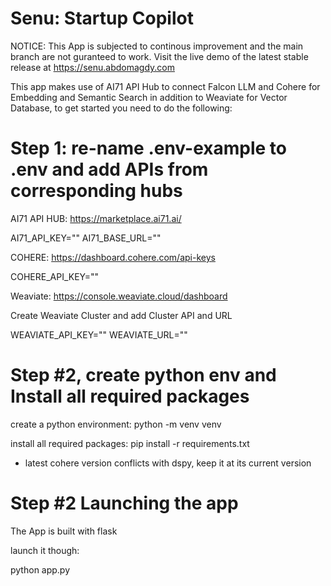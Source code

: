 # Senu: Startup Copilot

NOTICE: This App is subjected to continous improvement and the main branch are not guranteed to work. Visit the live demo of the latest stable release at https://senu.abdomagdy.com

This app makes use of AI71 API Hub to connect Falcon LLM and Cohere for Embedding and Semantic Search in addition to Weaviate for Vector Database, to get started you need to do the following:

# Step 1: re-name .env-example to .env and add APIs from corresponding hubs

AI71 API HUB: 
https://marketplace.ai71.ai/

AI71_API_KEY=""
AI71_BASE_URL=""

COHERE: 
https://dashboard.cohere.com/api-keys

COHERE_API_KEY=""

Weaviate: 
https://console.weaviate.cloud/dashboard

Create Weaviate Cluster and add Cluster API and URL 

WEAVIATE_API_KEY=""
WEAVIATE_URL=""

# Step #2, create python env and Install all required packages

create a python environment: 
python -m venv venv

install all required packages:
pip install -r requirements.txt

* latest cohere version conflicts with dspy, keep it at its current version

# Step #2 Launching the app

The App is built with flask 

launch it though:

python app.py